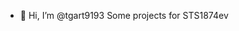- 👋 Hi, I’m @tgart9193
Some projects for STS1874ev

<!---
tgart9193/tgart9193 is a ✨ special ✨ repository because its `README.md` (this file) appears on your GitHub profile.
You can click the Preview link to take a look at your changes.
--->
